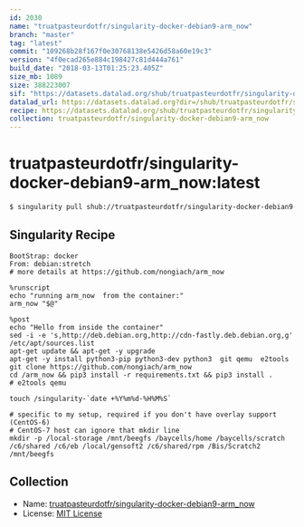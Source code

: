 ```yaml
---
id: 2030
name: "truatpasteurdotfr/singularity-docker-debian9-arm_now"
branch: "master"
tag: "latest"
commit: "109268b28f167f0e30768138e5426d58a60e19c3"
version: "4f0ecad265e884c198427c81d444a761"
build_date: "2018-03-13T01:25:23.405Z"
size_mb: 1089
size: 388223007
sif: "https://datasets.datalad.org/shub/truatpasteurdotfr/singularity-docker-debian9-arm_now/latest/2018-03-13-109268b2-4f0ecad2/4f0ecad265e884c198427c81d444a761.simg"
datalad_url: https://datasets.datalad.org?dir=/shub/truatpasteurdotfr/singularity-docker-debian9-arm_now/latest/2018-03-13-109268b2-4f0ecad2/
recipe: https://datasets.datalad.org/shub/truatpasteurdotfr/singularity-docker-debian9-arm_now/latest/2018-03-13-109268b2-4f0ecad2/Singularity
collection: truatpasteurdotfr/singularity-docker-debian9-arm_now
---
```


# truatpasteurdotfr/singularity-docker-debian9-arm_now:latest

```bash
$ singularity pull shub://truatpasteurdotfr/singularity-docker-debian9-arm_now:latest
```

## Singularity Recipe

```singularity
BootStrap: docker
From: debian:stretch
# more details at https://github.com/nongiach/arm_now

%runscript
echo "running arm_now  from the container:"
arm_now "$@"

%post
echo "Hello from inside the container"
sed -i -e 's,http://deb.debian.org,http://cdn-fastly.deb.debian.org,g' /etc/apt/sources.list
apt-get update && apt-get -y upgrade
apt-get -y install python3-pip python3-dev python3  git qemu  e2tools
git clone https://github.com/nongiach/arm_now
cd /arm_now && pip3 install -r requirements.txt && pip3 install .
# e2tools qemu

touch /singularity-`date +%Y%m%d-%H%M%S`

# specific to my setup, required if you don't have overlay support (CentOS-6)
# CentOS-7 host can ignore that mkdir line
mkdir -p /local-storage /mnt/beegfs /baycells/home /baycells/scratch /c6/shared /c6/eb /local/gensoft2 /c6/shared/rpm /Bis/Scratch2 /mnt/beegfs
```

## Collection

 - Name: [truatpasteurdotfr/singularity-docker-debian9-arm_now](https://github.com/truatpasteurdotfr/singularity-docker-debian9-arm_now)
 - License: [MIT License](https://api.github.com/licenses/mit)

